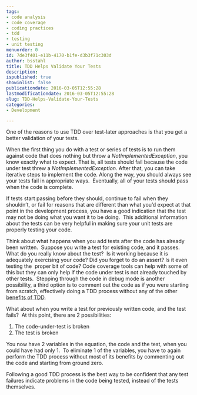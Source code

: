 ```yaml
---
tags:
- code analysis
- code coverage
- coding practices
- tdd
- testing
- unit testing
menuorder: 0
id: 7de3f401-e11b-4170-b1fe-d3b3f71c303d
author: bsstahl
title: TDD Helps Validate Your Tests
description: 
ispublished: true
showinlist: false
publicationdate: 2016-03-05T12:55:28
lastmodificationdate: 2016-03-05T12:55:28
slug: TDD-Helps-Validate-Your-Tests
categories:
- Development

---
```


One of the reasons to use TDD over test-later approaches is that you get a better validation of your tests.

When the first thing you do with a test or series of tests is to run them against code that does nothing but throw a *NotImplementedException*, you know exactly what to expect. That is, all tests should fail because the code under test threw a *NotImplementedException*. After that, you can take iterative steps to implement the code. Along the way, you should always see your tests fail in appropriate ways.  Eventually, all of your tests should pass when the code is complete.

If tests start passing before they should, continue to fail when they shouldn’t, or fail for reasons that are different than what you’d expect at that point in the development process, you have a good indication that the test may not be doing what you want it to be doing.  This additional information about the tests can be very helpful in making sure your unit tests are properly testing your code.

Think about what happens when you add tests after the code has already been written.  Suppose you write a test for existing code, and it passes.  What do you really know about the test?  Is it working because it is adequately exercising your code? Did you forget to do an assert? Is it even testing the  proper bit of code? Code coverage tools can help with some of this but they can only help if the code under test is not already touched by other tests.  Stepping through the code in debug mode is another possibility, a third option is to comment out the code as if you were starting from scratch, effectively doing a TDD process without any of the other [benefits of TDD](http://www.cognitiveinheritance.com/page/Unit-Testing-and-TDD-FAQ.aspx).

What about when you write a test for previously written code, and the test fails?  At this point, there are 2 possibilities:

1. The code-under-test is broken
2. The test is broken


You now have 2 variables in the equation, the code and the test, when you could have had only 1.  To eliminate 1 of the variables, you have to again perform the TDD process without most of its benefits by commenting out the code and starting from ground zero.

Following a good TDD process is the best way to be confident that any test failures indicate problems in the code being tested, instead of the tests themselves.

